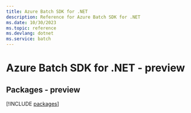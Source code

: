 ```yaml
---
title: Azure Batch SDK for .NET
description: Reference for Azure Batch SDK for .NET
ms.date: 10/30/2023
ms.topic: reference
ms.devlang: dotnet
ms.service: batch
---
```

# Azure Batch SDK for .NET - preview
## Packages - preview
[!INCLUDE [packages](batch-index.md)]